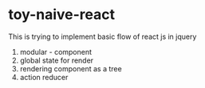 # toy-naive-react

This is trying to implement basic flow of react js in jquery 
1. modular - component
2. global state for render
3. rendering component as a tree
5. action reducer
